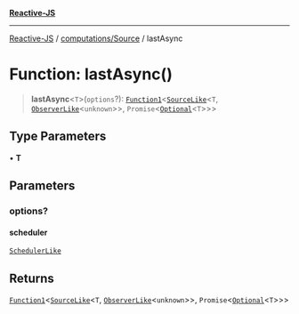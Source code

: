 [**Reactive-JS**](../../../README.md)

***

[Reactive-JS](../../../README.md) / [computations/Source](../README.md) / lastAsync

# Function: lastAsync()

> **lastAsync**\<`T`\>(`options`?): [`Function1`](../../../functions/type-aliases/Function1.md)\<[`SourceLike`](../../interfaces/SourceLike.md)\<`T`, [`ObserverLike`](../../../utils/interfaces/ObserverLike.md)\<`unknown`\>\>, `Promise`\<[`Optional`](../../../functions/type-aliases/Optional.md)\<`T`\>\>\>

## Type Parameters

• **T**

## Parameters

### options?

#### scheduler

[`SchedulerLike`](../../../utils/interfaces/SchedulerLike.md)

## Returns

[`Function1`](../../../functions/type-aliases/Function1.md)\<[`SourceLike`](../../interfaces/SourceLike.md)\<`T`, [`ObserverLike`](../../../utils/interfaces/ObserverLike.md)\<`unknown`\>\>, `Promise`\<[`Optional`](../../../functions/type-aliases/Optional.md)\<`T`\>\>\>

